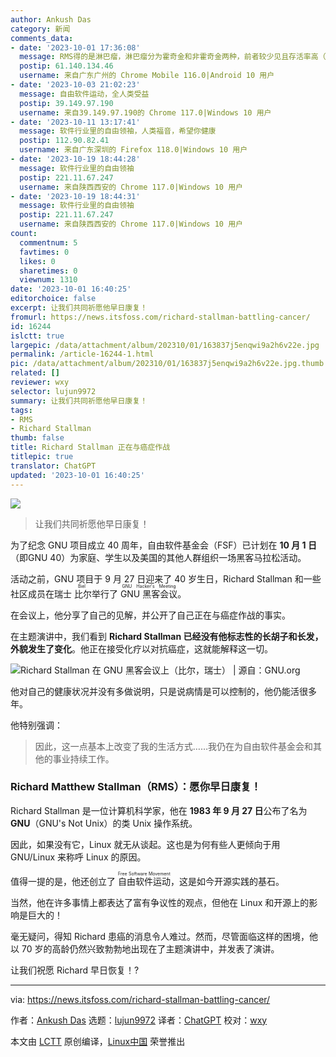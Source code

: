 ```yaml
---
author: Ankush Das
category: 新闻
comments_data:
- date: '2023-10-01 17:36:08'
  message: RMS得的是淋巴瘤，淋巴瘤分为霍奇金和非霍奇金两种，前者较少见且存活率高（87%），后者相对更常见但存活率低一些（72%）。
  postip: 61.140.134.46
  username: 来自广东广州的 Chrome Mobile 116.0|Android 10 用户
- date: '2023-10-03 21:02:23'
  message: 自由软件运动，全人类受益
  postip: 39.149.97.190
  username: 来自39.149.97.190的 Chrome 117.0|Windows 10 用户
- date: '2023-10-11 13:17:41'
  message: 软件行业里的自由领袖，人类福音，希望你健康
  postip: 112.90.82.41
  username: 来自广东深圳的 Firefox 118.0|Windows 10 用户
- date: '2023-10-19 18:44:28'
  message: 软件行业里的自由领袖
  postip: 221.11.67.247
  username: 来自陕西西安的 Chrome 117.0|Windows 10 用户
- date: '2023-10-19 18:44:31'
  message: 软件行业里的自由领袖
  postip: 221.11.67.247
  username: 来自陕西西安的 Chrome 117.0|Windows 10 用户
count:
  commentnum: 5
  favtimes: 0
  likes: 0
  sharetimes: 0
  viewnum: 1310
date: '2023-10-01 16:40:25'
editorchoice: false
excerpt: 让我们共同祈愿他早日康复！
fromurl: https://news.itsfoss.com/richard-stallman-battling-cancer/
id: 16244
islctt: true
largepic: /data/attachment/album/202310/01/163837j5enqwi9a2h6v22e.jpg
permalink: /article-16244-1.html
pic: /data/attachment/album/202310/01/163837j5enqwi9a2h6v22e.jpg.thumb.jpg
related: []
reviewer: wxy
selector: lujun9972
summary: 让我们共同祈愿他早日康复！
tags:
- RMS
- Richard Stallman
thumb: false
title: Richard Stallman 正在与癌症作战
titlepic: true
translator: ChatGPT
updated: '2023-10-01 16:40:25'
---
```


![](/data/attachment/album/202310/01/163837j5enqwi9a2h6v22e.jpg)



> 
> 让我们共同祈愿他早日康复！
> 
> 
> 


为了纪念 GNU 项目成立 40 周年，自由软件基金会（FSF）已计划在 **10 月 1 日**（即GNU 40）为家庭、学生以及美国的其他人群组织一场黑客马拉松活动。


活动之前，GNU 项目于 9 月 27 日迎来了 40 岁生日，Richard Stallman 和一些社区成员在瑞士<ruby> 比尔 <rt>  Biel </rt></ruby>举行了 <ruby> GNU 黑客会议 <rt>  GNU Hacker's Meeting </rt></ruby>。


在会议上，他分享了自己的见解，并公开了自己正在与癌症作战的事实。


在主题演讲中，我们看到 **Richard Stallman 已经没有他标志性的长胡子和长发，外貌发生了变化**。他正在接受化疗以对抗癌症，这就能解释这一切。


![Richard Stallman 在 GNU 黑客会议上（比尔，瑞士） | 源自：GNU.org](/data/attachment/album/202310/01/164025ha7fbba03axxxxyp.jpg)


他对自己的健康状况并没有多做说明，只是说病情是可以控制的，他仍能活很多年。


他特别强调：



> 
> 因此，这一点基本上改变了我的生活方式……我仍在为自由软件基金会和其他的事业持续工作。
> 
> 
> 


### Richard Matthew Stallman（RMS）：愿你早日康复！


Richard Stallman 是一位计算机科学家，他在 **1983 年 9 月 27 日**公布了名为 **GNU**（GNU's Not Unix）的类 Unix 操作系统。


因此，如果没有它，Linux 就无从谈起。这也是为何有些人更倾向于用 GNU/Linux 来称呼 Linux 的原因。


值得一提的是，他还创立了 <ruby> 自由软件运动 <rt>  Free Software Movement </rt></ruby>，这是如今开源实践的基石。


当然，他在许多事情上都表达了富有争议性的观点，但他在 Linux 和开源上的影响是巨大的！


毫无疑问，得知 Richard 患癌的消息令人难过。然而，尽管面临这样的困境，他以 70 岁的高龄仍然兴致勃勃地出现在了主题演讲中，并发表了演讲。


让我们祝愿 Richard 早日恢复！?




---


via: <https://news.itsfoss.com/richard-stallman-battling-cancer/>


作者：[Ankush Das](https://news.itsfoss.com/author/ankush/) 选题：[lujun9972](https://github.com/lujun9972) 译者：[ChatGPT](https://linux.cn/lctt/ChatGPT) 校对：[wxy](https://github.com/wxy)


本文由 [LCTT](https://github.com/LCTT/TranslateProject) 原创编译，[Linux中国](https://linux.cn/) 荣誉推出